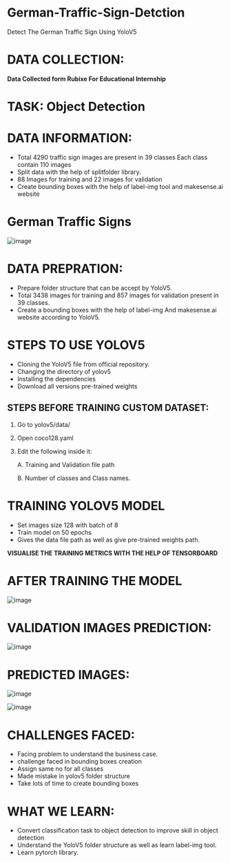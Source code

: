 # German-Traffic-Sign-Detction

Detect The German Traffic Sign Using YoloV5

# DATA COLLECTION:
**Data Collected form Rubixe For Educational Internship**

# TASK: Object Detection

# DATA INFORMATION:
* Total 4290 traffic sign images are present in 39 classes Each class contain 110 images
* Split data with the help of splitfolder library.
* 88 Images for training and 22 images for validation
* Create bounding boxes with the help of label-img tool and makesense.ai website

# German Traffic Signs


![image](https://user-images.githubusercontent.com/101791322/209359733-a6ef893c-ed75-4d3e-aafa-29c5551d8e3c.png)


# DATA PREPRATION:
*	Prepare folder structure that can be accept by YoloV5.
* Total 3438 images for training and 857 images for validation present in 39 classes.
* Create a bounding boxes with the help of label-img And makesense.ai website according to YoloV5.

# STEPS TO USE YOLOV5
* Cloning the YoloV5 file from official repository.
* Changing the directory of yolov5
* Installing the dependencies
* Download all versions pre-trained weights

## STEPS BEFORE TRAINING CUSTOM DATASET:
1. Go to yolov5/data/
2. Open coco128.yaml
3. Edit the following inside it:


     A. Training and Validation file path

     B. Number of classes and Class names.

# TRAINING YOLOV5 MODEL
* Set images size 128 with batch of 8
* Train model on 50 epochs 
* Gives the data file path as well as give pre-trained weights path.

**VISUALISE THE TRAINING METRICS WITH THE HELP OF TENSORBOARD**

# AFTER TRAINING THE MODEL 


![image](https://user-images.githubusercontent.com/101791322/209360083-d54ea901-abbc-413d-ac55-3877477a8656.png)


# VALIDATION IMAGES PREDICTION:

![image](https://user-images.githubusercontent.com/101791322/209360211-2a2716b6-4357-4255-ac11-97c49a95e654.png)


# PREDICTED IMAGES: 

![image](https://user-images.githubusercontent.com/101791322/209360263-7da472b9-8f8f-4d35-ad06-cd4dc4c5823a.png)


![image](https://user-images.githubusercontent.com/101791322/209360279-535ddd92-83d8-44ba-b9b6-d194afe71a8a.png)


# CHALLENGES FACED:
*	Facing problem to understand the business case.
*	challenge faced in bounding boxes creation
*	Assign same no for all classes
*	Made mistake in yolov5 folder structure
*	Take lots of time to create bounding boxes

# WHAT WE LEARN:
*	Convert classification task to object detection to improve skill in object detection
*	Understand the YoloV5 folder structure as well as learn label-img tool.
*	Learn pytorch library.






